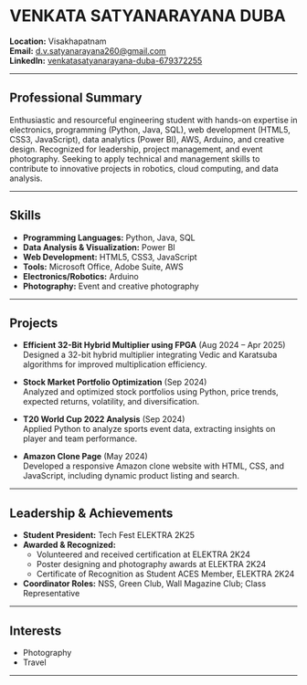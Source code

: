 # VENKATA SATYANARAYANA DUBA

**Location:** Visakhapatnam  
**Email:** d.v.satyanarayana260@gmail.com  
**LinkedIn:** [venkatasatyanarayana-duba-679372255](https://www.linkedin.com/in/venkatasatyanarayana-duba-679372255)

---

## Professional Summary

Enthusiastic and resourceful engineering student with hands-on expertise in electronics, programming (Python, Java, SQL), web development (HTML5, CSS3, JavaScript), data analytics (Power BI), AWS, Arduino, and creative design. Recognized for leadership, project management, and event photography. Seeking to apply technical and management skills to contribute to innovative projects in robotics, cloud computing, and data analysis.

---

## Skills

- **Programming Languages:** Python, Java, SQL
- **Data Analysis & Visualization:** Power BI
- **Web Development:** HTML5, CSS3, JavaScript
- **Tools:** Microsoft Office, Adobe Suite, AWS
- **Electronics/Robotics:** Arduino
- **Photography:** Event and creative photography

---

## Projects

- **Efficient 32-Bit Hybrid Multiplier using FPGA** (Aug 2024 – Apr 2025)  
  Designed a 32-bit hybrid multiplier integrating Vedic and Karatsuba algorithms for improved multiplication efficiency.

- **Stock Market Portfolio Optimization** (Sep 2024)  
  Analyzed and optimized stock portfolios using Python, price trends, expected returns, volatility, and diversification.

- **T20 World Cup 2022 Analysis** (Sep 2024)  
  Applied Python to analyze sports event data, extracting insights on player and team performance.

- **Amazon Clone Page** (May 2024)  
  Developed a responsive Amazon clone website with HTML, CSS, and JavaScript, including dynamic product listing and search.

---

## Leadership & Achievements

- **Student President:** Tech Fest ELEKTRA 2K25
- **Awarded & Recognized:**  
  - Volunteered and received certification at ELEKTRA 2K24  
  - Poster designing and photography awards at ELEKTRA 2K24  
  - Certificate of Recognition as Student ACES Member, ELEKTRA 2K24
- **Coordinator Roles:** NSS, Green Club, Wall Magazine Club; Class Representative

---

## Interests

- Photography
- Travel

---
